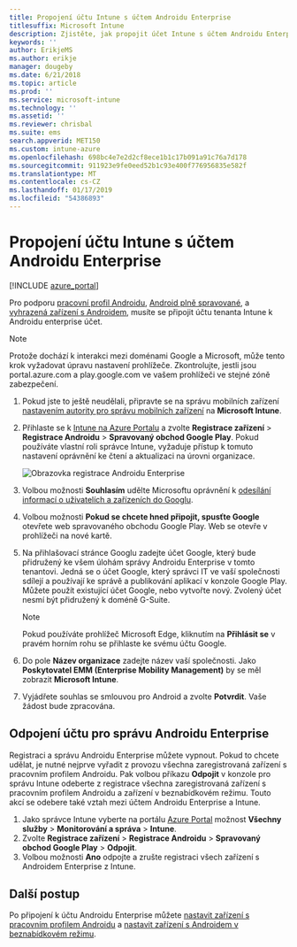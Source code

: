```yaml
---
title: Propojení účtu Intune s účtem Androidu Enterprise
titlesuffix: Microsoft Intune
description: Zjistěte, jak propojit účet Intune s účtem Androidu Enterprise.
keywords: ''
author: ErikjeMS
ms.author: erikje
manager: dougeby
ms.date: 6/21/2018
ms.topic: article
ms.prod: ''
ms.service: microsoft-intune
ms.technology: ''
ms.assetid: ''
ms.reviewer: chrisbal
ms.suite: ems
search.appverid: MET150
ms.custom: intune-azure
ms.openlocfilehash: 698bc4e7e2d2cf8ece1b1c17b091a91c76a7d178
ms.sourcegitcommit: 911923e9fe0eed52b1c93e400f776956835e582f
ms.translationtype: MT
ms.contentlocale: cs-CZ
ms.lasthandoff: 01/17/2019
ms.locfileid: "54386893"
---
```

# <a name="connect-your-intune-account-to-your-android-enterprise-account"></a>Propojení účtu Intune s účtem Androidu Enterprise

[!INCLUDE [azure_portal](./includes/azure_portal.md)]

Pro podporu [pracovní profil Androidu](android-work-profile-enroll.md), [Android plně spravované](android-fully-managed-enroll.md), a [vyhrazená zařízení s Androidem](android-kiosk-enroll.md), musíte se připojit účtu tenanta Intune k Androidu enterprise účet.  

> [!NOTE]
> Protože dochází k interakci mezi doménami Google a Microsoft, může tento krok vyžadovat úpravu nastavení prohlížeče.  Zkontrolujte, jestli jsou portal.azure.com a play.google.com ve vašem prohlížeči ve stejné zóně zabezpečení.

1. Pokud jste to ještě neudělali, připravte se na správu mobilních zařízení [nastavením autority pro správu mobilních zařízení](mdm-authority-set.md) na **Microsoft Intune**.
2. Přihlaste se k [Intune na Azure Portalu](https://aka.ms/intuneportal) a zvolte **Registrace zařízení** > **Registrace Androidu** > **Spravovaný obchod Google Play**.  Pokud používáte vlastní roli správce Intune, vyžaduje přístup k tomuto nastavení oprávnění ke čtení a aktualizaci na úrovni organizace.
   
   ![Obrazovka registrace Androidu Enterprise](./media/android-work-bind.png)

3. Volbou možnosti **Souhlasím** udělte Microsoftu oprávnění k [odesílání informací o uživatelích a zařízeních do Googlu](data-intune-sends-to-google.md). 
   
4. Volbou možnosti **Pokud se chcete hned připojit, spusťte Google** otevřete web spravovaného obchodu Google Play. Web se otevře v prohlížeči na nové kartě.
  
5. Na přihlašovací stránce Googlu zadejte účet Google, který bude přidružený ke všem úlohám správy Androidu Enterprise v tomto tenantovi. Jedná se o účet Google, který správci IT ve vaší společnosti sdílejí a používají ke správě a publikování aplikací v konzole Google Play. Můžete použít existující účet Google, nebo vytvořte nový. Zvolený účet nesmí být přidružený k doméně G-Suite.
    
    > [!Note]
    > Pokud používáte prohlížeč Microsoft Edge, kliknutím na **Přihlásit se** v pravém horním rohu se přihlaste ke svému účtu Google.

6. Do pole **Název organizace** zadejte název vaší společnosti. Jako **Poskytovatel EMM (Enterprise Mobility Management)** by se měl zobrazit **Microsoft Intune**.

7. Vyjádřete souhlas se smlouvou pro Android a zvolte **Potvrdit**. Vaše žádost bude zpracována.

## <a name="disconnect-your-android-enterprise-administrative-account"></a>Odpojení účtu pro správu Androidu Enterprise

Registraci a správu Androidu Enterprise můžete vypnout. Pokud to chcete udělat, je nutné nejprve vyřadit z provozu všechna zaregistrovaná zařízení s pracovním profilem Androidu. Pak volbou příkazu **Odpojit** v konzole pro správu Intune odeberte z registrace všechna zaregistrovaná zařízení s pracovním profilem Androidu a zařízení v beznabídkovém režimu. Touto akcí se odebere také vztah mezi účtem Androidu Enterprise a Intune.

1. Jako správce Intune vyberte na portálu [Azure Portal](https://portal.azure.com) možnost **Všechny služby** > **Monitorování a správa** > **Intune**.
2. Zvolte **Registrace zařízení** > **Registrace Androidu** > **Spravovaný obchod Google Play** > **Odpojit**.
3. Volbou možnosti **Ano** odpojte a zrušte registraci všech zařízení s Androidem Enterprise z Intune.

## <a name="next-steps"></a>Další postup

Po připojení k účtu Androidu Enterprise můžete [nastavit zařízení s pracovním profilem Androidu](android-work-profile-enroll.md) a [nastavit zařízení s Androidem v beznabídkovém režimu](android-kiosk-enroll.md).
